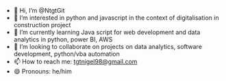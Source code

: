 - 👋 Hi, I’m @NtgtGit
- 👀 I’m interested in python and javascript in the context of digitalisation in construction project
- 🌱 I’m currently learning Java script for web development and data analytics in python, power BI, AWS
- 💞️ I’m looking to collaborate on projects on data analytics, software development, python/vba automation
- 📫 How to reach me: tgtnigel98@gmail.com
- 😄 Pronouns: he/him

